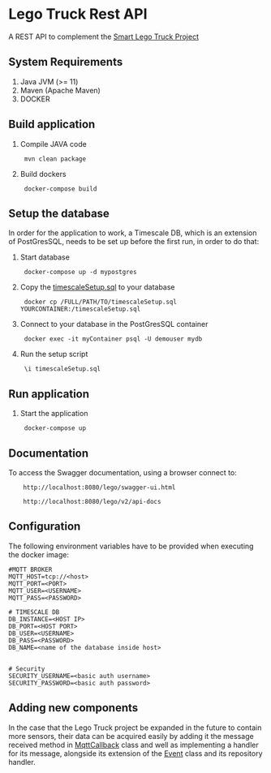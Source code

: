 Lego Truck Rest API
=============
A REST API to complement the [Smart Lego Truck Project](https://github.com/TechhubLisbon/sinfo-rpi-truck)
## System Requirements

1. Java JVM (>= 11)
2. Maven (Apache Maven)
3. DOCKER

## Build application

1. Compile JAVA code

        mvn clean package

2. Build dockers

        docker-compose build

## Setup the database
In order for the application to work, a Timescale DB, which is an extension of PostGresSQL,
needs to be set up before the first run, in order to do that:
1. Start database

        docker-compose up -d mypostgres
2. Copy the [timescaleSetup.sql](timescaleSetup.sql) to your database

        docker cp /FULL/PATH/TO/timescaleSetup.sql YOURCONTAINER:/timescaleSetup.sql
3. Connect to your database in the PostGresSQL container

        docker exec -it myContainer psql -U demouser mydb
4. Run the setup script

        \i timescaleSetup.sql


## Run application

1. Start the application

        docker-compose up
        
## Documentation
        
To access the Swagger documentation, using a browser connect to:

        http://localhost:8080/lego/swagger-ui.html
        
        http://localhost:8080/lego/v2/api-docs
        
    
## Configuration

The following environment variables have to be provided when executing the docker image:
    
    #MQTT BROKER
    MQTT_HOST=tcp://<host>
    MQTT_PORT=<PORT>
    MQTT_USER=<USERNAME>
    MQTT_PASS=<PASSWORD>
    
    # TIMESCALE DB
    DB_INSTANCE=<HOST IP>
    DB_PORT=<HOST PORT>
    DB_USER=<USERNAME>
    DB_PASS=<PASSWORD>
    DB_NAME=<name of the database inside host>
    
    
    # Security
    SECURITY_USERNAME=<basic auth username>
    SECURITY_PASSWORD=<basic auth password>
    
## Adding new components
In the case that the Lego Truck project be expanded in the future to 
contain more sensors, their data can be acquired easily by adding it
the message received method in [MqttCallback](src/main/java/io/techhublisbon/lego/truck/rest/events/acquisition/control/MqttDataCallback.java) 
class and well as implementing a handler for its message, alongside 
its extension of the [Event](src/main/java/io/techhublisbon/lego/truck/rest/events/acquisition/entity/Event.java) 
class and its repository handler.
